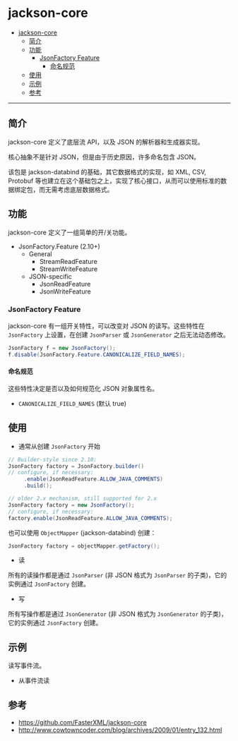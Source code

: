 # jackson-core

- [jackson-core](#jackson-core)
  - [简介](#简介)
  - [功能](#功能)
    - [JsonFactory Feature](#jsonfactory-feature)
      - [命名规范](#命名规范)
  - [使用](#使用)
  - [示例](#示例)
  - [参考](#参考)

***

## 简介

jackson-core 定义了底层流 API，以及 JSON 的解析器和生成器实现。

核心抽象不是针对 JSON，但是由于历史原因，许多命名包含 JSON。

该包是 jackson-databind 的基础，其它数据格式的实现，如 XML, CSV, Protobuf 等也建立在这个基础包之上，实现了核心接口，从而可以使用标准的数据绑定包，而无需考虑底层数据格式。

## 功能

jackson-core 定义了一组简单的开/关功能。

- JsonFactory.Feature (2.10+)
  - General
    - StreamReadFeature
    - StreamWriteFeature
  - JSON-specific
    - JsonReadFeature
    - JsonWriteFeature

### JsonFactory Feature

jackson-core 有一组开关特性，可以改变对 JSON 的读写。这些特性在 `JsonFactory` 上设置，在创建 `JsonParser` 或 `JsonGenerator` 之后无法动态修改。

```java
JsonFactory f = new JsonFactory();
f.disable(JsonFactory.Feature.CANONICALIZE_FIELD_NAMES);
```

#### 命名规范

这些特性决定是否以及如何规范化 JSON 对象属性名。

- `CANONICALIZE_FIELD_NAMES` (默认 true)



## 使用

- 通常从创建 `JsonFactory` 开始

```java
// Builder-style since 2.10:
JsonFactory factory = JsonFactory.builder()
// configure, if necessary:
     .enable(JsonReadFeature.ALLOW_JAVA_COMMENTS)
     .build();

// older 2.x mechanism, still supported for 2.x
JsonFactory factory = new JsonFactory();
// configure, if necessary:
factory.enable(JsonReadFeature.ALLOW_JAVA_COMMENTS);
```

也可以使用 `ObjectMapper` (jackson-databind) 创建：

```java
JsonFactory factory = objectMapper.getFactory();
```

- 读

所有的读操作都是通过 `JsonParser` (非 JSON 格式为 `JsonParser` 的子类)，它的实例通过 `JsonFactory` 创建。

- 写

所有写操作都是通过 `JsonGenerator` (非 JSON 格式为 `JsonGenerator` 的子类)，它的实例通过 `JsonFactory` 创建。

## 示例

读写事件流。

- 从事件流读




## 参考

- https://github.com/FasterXML/jackson-core
- http://www.cowtowncoder.com/blog/archives/2009/01/entry_132.html